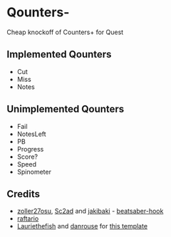 # Qounters-

Cheap knockoff of Counters+ for Quest

## Implemented Qounters
- Cut
- Miss
- Notes

## Unimplemented Qounters
- Fail
- NotesLeft
- PB
- Progress
- Score?
- Speed
- Spinometer

## Credits

* [zoller27osu](https://github.com/zoller27osu), [Sc2ad](https://github.com/Sc2ad) and [jakibaki](https://github.com/jakibaki) - [beatsaber-hook](https://github.com/sc2ad/beatsaber-hook)
* [raftario](https://github.com/raftario) 
* [Lauriethefish](https://github.com/Lauriethefish) and [danrouse](https://github.com/danrouse) for [this template](https://github.com/Lauriethefish/quest-mod-template)
